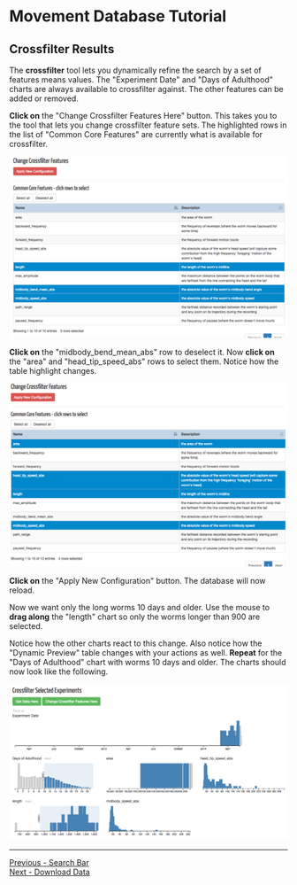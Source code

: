 # Movement Database Tutorial

## Crossfilter Results

The **crossfilter** tool lets you dynamically refine the search by a
set of features means values. The "Experiment Date" and "Days of
Adulthood" charts are always available to crossfilter against. The
other features can be added or removed.

**Click on** the "Change Crossfilter Features Here" button. This takes
you to the tool that lets you change crossfilter feature sets. The
highlighted rows in the list of "Common Core Features" are currently
what is available for crossfilter.

![Default Crossfilter Features](screenshots/TutorialDefaultXF.png)

**Click on** the "midbody_bend_mean_abs" row to deselect it. 
Now **click on** the "area" and "head_tip_speed_abs" rows to
select them. Notice how the table highlight changes.

![Modified Crossfilter Features](screenshots/TutorialModifiedXF.png)

**Click on** the "Apply New Configuration" button. The database
will now reload.

Now we want only the long worms 10 days and older. Use the mouse to
**drag along** the "length" chart so only the worms longer than 900
are selected.

Notice how the other charts react to this change. Also notice how the
"Dynamic Preview" table changes with your actions as well. **Repeat**
for the "Days of Adulthood" chart with worms 10 days and older. The
charts should now look like the following.

![Long Old Worms](screenshots/TutorialLongOldWorms.png)

------

[Previous - Search Bar](Tutorial-1.md)  
[Next - Download Data](Tutorial-3.md)

